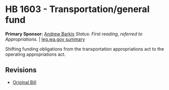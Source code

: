 # HB 1603 - Transportation/general fund
**Primary Sponsor:** [Andrew Barkis](/person/leg/andrew.barkis.md)
*Status: First reading, referred to Appropriations.* | [leg.wa.gov summary](https://app.leg.wa.gov/billsummary?BillNumber=1603&Year=2021)

Shifting funding obligations from the transportation appropriations act to the operating appropriations act.

## Revisions
* [Original Bill](1/)